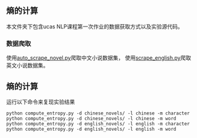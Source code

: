 ## 熵的计算
本文件夹下包含ucas NLP课程第一次作业的数据获取方式以及实验源代码。
### 数据爬取
使用[auto_scrape_novel.py](./auto_scrape_novel.py)爬取中文小说数据集，
使用[scrape_english.py](./scrape_english_novel.py)爬取英文小说数据集。

## 熵的计算
运行以下命令来复现实验结果
```shell
python compute_entropy.py -d chinese_novels/ -l chinese -m character
python compute_entropy.py -d chinese_novels/ -l chinese -m word
python compute_entropy.py -d english_novels/ -l english -m character
python compute_entropy.py -d english_novels/ -l english -m word
```
